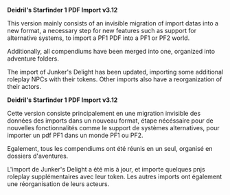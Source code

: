 **Deidril's Starfinder 1 PDF Import v3.12**


This version mainly consists of an invisible migration of import datas into a new format, 
a necessary step for new features such as support for alternative systems, to import a PF1 PDF into a PF1 or PF2 world.

Additionally, all compendiums have been merged into one, organized into adventure folders.

The import of Junker's Delight has been updated, importing some additional roleplay NPCs with their tokens. 
Other imports also have a reorganization of their actors.


**Deidril's Starfinder 1 PDF Import v3.12**

Cette version consiste principalement en une migration invisible des données des imports dans un nouveau format,
étape nécéssaire pour de nouvelles fonctionnalités comme le support de systèmes alternatives, pour importer
un pdf PF1 dans un monde PF1 ou PF2.

Egalement, tous les compendiums ont été réunis en un seul, organisé en dossiers d'aventures.

L'import de Junker's Delight a été mis à jour, et importe quelques pnjs roleplay supplémentaires avec leur token.
Les autres imports ont également une réorganisation de leurs acteurs.
